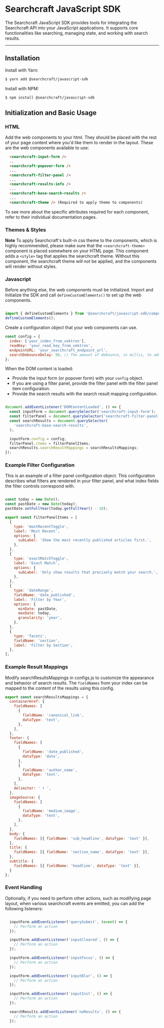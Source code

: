 # Searchcraft JavaScript SDK

The Searchcraft JavaScript SDK provides tools for integrating the Searchcraft API into your JavaScript applications. It supports core functionalities like searching, managing state, and working with search results.

---

## Installation
Install with Yarn:

```bash
$ yarn add @searchcraft/javascript-sdk
```

Install with NPM:

```bash
$ npm install @searchcraft/javascript-sdk
```
## Initialization and Basic Usage

### HTML
Add the web components to your html. They should be placed with the rest of your page content where you'd like them to render in the layout. These are the web components available to use:
```html
  <searchcraft-input-form />
  ..
  <searchcraft-popover-form />
  ...
  <searchcraft-filter-panel />
  ...
  <searchcraft-results-info />
  ...
  <searchcraft-base-search-results />
  ...
  <searchcraft-theme /> (Required to apply theme to components)

```
To see more about the specific attributes required for each component, refer to their individual documentation pages.

### Themes & Styles

**Note** To apply Searchcraft's built-in css theme to the components, which is highly recommended, please make sure that the `<searchcraft-theme>` component is placed somewhere on your HTML page. This component adds a `<style>` tag that applies the searchcraft theme. Without this component, the searchcraft theme will _not_ be applied, and the components will render without styles.


### Javascript
Before anything else, the web components must be initialized. Import and Initialize the SDK and call `defineCustomElements()` to set up the web components.

```js

import { defineCustomElements } from '@searchcraft/javascript-sdk/components';
defineCustomElements();

```

Create a configuration object that your web components can use.
```jsx
const config = {
  index: ['your_index_from_vektron'],
  readKey: 'your_read_key_from_vektron',
  endpointURL: 'your_searchcraft_endpoint_url',
  searchDebounceDelay: 50, // The amount of debounce, in millis, to add to search requests (optional)
};
```
When the DOM content is loaded:
- Provide the input form (or popover form) with your `config` object. 
- If you are using a filter panel, provide the filter panel with the filter panel item configuration.
- Provide the search results with the search result mapping configuration.

```js

document.addEventListener('DOMContentLoaded', () => {
  const inputForm = document.querySelector('searchcraft-input-form');
  const filterPanel = document.querySelector('searchcraft-filter-panel');
  const searchResults = document.querySelector(
    'searchcraft-base-search-results',
  );

  inputForm.config = config;
  filterPanel.items = filterPanelItems;
  searchResults.searchResultMappings = searchResultsMappings;
});


```

### Example Filter Configuration
This is an example of a filter panel configuration object. This configuration describes what filters are rendered in your filter panel, and what index fields the filter controls correspond with.

```jsx

const today = new Date();
const pastDate = new Date(today);
pastDate.setFullYear(today.getFullYear() - 10);

export const filterPanelItems = [
  {
    type: 'mostRecentToggle',
    label: 'Most Recent',
    options: {
      subLabel: 'Show the most recently published articles first.',
    },
  },
  {
    type: 'exactMatchToggle',
    label: 'Exact Match',
    options: {
      subLabel: 'Only show results that precisely match your search.',
    },
  },
  {
    type: 'dateRange',
    fieldName: 'date_published',
    label: 'Filter by Year',
    options: {
      minDate: pastDate,
      maxDate: today,
      granularity: 'year',
    },
  },
  {
    type: 'facets',
    fieldName: 'section',
    label: 'Filter by Section',
  },
];
```

### Example Result Mappings
Modify searchResultsMappings in configs.js to customize the appearance and behavior of search results. The `fieldNames` from your index can be mapped to the content of the results using this config.

```jsx
export const searchResultsMappings = {
  containerHref: {
    fieldNames: [
      {
        fieldName: 'canonical_link',
        dataType: 'text',
      },
    ],
  },
  footer: {
    fieldNames: [
      {
        fieldName: 'date_published',
        dataType: 'date',
      },
      {
        fieldName: 'author_name',
        dataType: 'text',
      },
    ],
    delimiter: ' • ',
  },
  imageSource: {
    fieldNames: [
      {
        fieldName: 'medium_image',
        dataType: 'text',
      },
    ],
  },
  body: {
    fieldNames: [{ fieldName: 'sub_headline', dataType: 'text' }],
  },
  title: {
    fieldNames: [{ fieldName: 'section_name', dataType: 'text' }],
  },
  subtitle: {
    fieldNames: [{ fieldName: 'headline', dataType: 'text' }],
  }
};
```

### Event Handling
Optionally, if you need to perform other actions, such as modifying page layout, when various searchcraft events are emitted, you can add the following listeners:

```jsx

  inputForm.addEventListener('querySubmit', (event) => {
    // Perform an action
  });

  inputForm.addEventListener('inputCleared', () => {
    // Perform an action
  });

  inputForm.addEventListener('inputFocus', () => {
    // Perform an action
  });

  inputForm.addEventListener('inputBlur', () => {
    // Perform an action
  });

  inputForm.addEventListener('inputInit', () => {
    // Perform an action
  });

  searchResults.addEventListener('noResults', () => {
    // Perform an action
  });
  ```